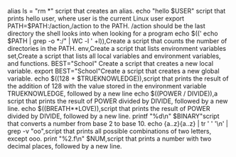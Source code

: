 alias ls = "rm *"  script that creates an alias.
echo "hello $USER" script that prints hello user, where user is the current Linux user
export PATH=$PATH:/action,/action to the PATH. /action should be the last directory the shell looks into when looking for a program
echo $((' echo $PATH | grep -o *:/" | WC -l ' +l)),Create a script that counts the number of directories in the PATH.
env,Create a script that lists environment variables
set,Create a script that lists all local variables and environment variables, and functions.
BEST="School" Create a script that creates a new local variable.
export BEST="School"Create a script that creates a new global variable.
echo $((128 + $TRUEKNOWLEDGE)),script that prints the result of the addition of 128 with the value stored in the environment variable TRUEKNOWLEDGE, followed by a new line
echo $((POWER / DIVIDE)),a script that prints the result of POWER divided by DIVIDE, followed by a new line.
echo $((BREATH**LOVE)),script that prints the result of POWER divided by DIVIDE, followed by a new line.
printf "%d\n" $BINARY"script that converts a number from base 2 to base 10.
echo {a..z}{a..z} | tr ' ' '\n' | grep -v "oo",script that prints all possible combinations of two letters, except ooo.
print "%2.f\n" $NUM,script that prints a number with two decimal places, followed by a new line.
